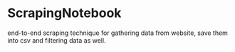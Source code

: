 # ScrapingNotebook

end-to-end scraping technique for gathering data from website, save them into csv and filtering data as well.

